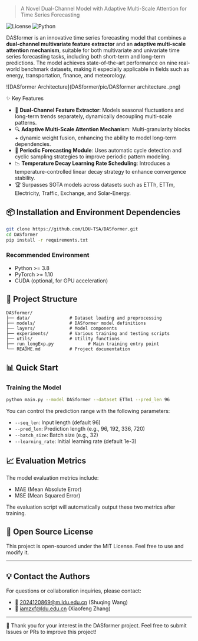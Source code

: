 > A Novel Dual-Channel Model with Adaptive Multi-Scale Attention for Time Series Forecasting

![License](https://img.shields.io/badge/license-MIT-green)
![Python](https://img.shields.io/badge/python-3.8%2B-blue)

DASformer is an innovative time series forecasting model that combines a **dual-channel multivariate feature extractor** and an **adaptive multi-scale attention mechanism**, suitable for both multivariate and univariate time series forecasting tasks, including both short-term and long-term predictions. The model achieves state-of-the-art performance on nine real-world benchmark datasets, making it especially applicable in fields such as energy, transportation, finance, and meteorology.

![DASformer Architecture](DASformer/pic/DASformer architecture..png)

✨ Key Features

- 🚦 **Dual-Channel Feature Extractor**: Models seasonal fluctuations and long-term trends separately, dynamically decoupling multi-scale patterns.
- 🔍 **Adaptive Multi-Scale Attention Mechanis**m: Multi-granularity blocks + dynamic weight fusion, enhancing the ability to model long-term dependencies.
- 🔁 **Periodic Forecasting Module**: Uses automatic cycle detection and cyclic sampling strategies to improve periodic pattern modeling.
- 📉 **Temperature Decay Learning Rate Scheduling**: Introduces a temperature-controlled linear decay strategy to enhance convergence stability.
- 🏆 Surpasses SOTA models across datasets such as ETTh, ETTm, Electricity, Traffic, Exchange, and Solar-Energy.

## 📦 Installation and Environment Dependencies

```bash
git clone https://github.com/LDU-TSA/DASformer.git
cd DASformer
pip install -r requirements.txt
````


### Recommended Environment

* Python >= 3.8
* PyTorch >= 1.10
* CUDA (optional, for GPU acceleration)

## 📁 Project Structure

```
DASformer/
├── data/               # Dataset loading and preprocessing
├── models/             # DASformer model definitions
├── layers/             # Model components
├── experiments/        # Various training and testing scripts
├── utils/              # Utility functions
├── run_longExp.py             # Main training entry point
└── README.md           # Project documentation
```

## 📊 Quick Start

### Training the Model

```bash
python main.py --model DASformer --dataset ETTm1 --pred_len 96
```

You can control the prediction range with the following parameters:

* `--seq_len`: Input length (default 96)
* `--pred_len`: Prediction length (e.g., 96, 192, 336, 720)
* `--batch_size`: Batch size (e.g., 32)
* `--learning_rate`: Initial learning rate (default 1e-3)

## 📈 Evaluation Metrics

The model evaluation metrics include:

* MAE (Mean Absolute Error)
* MSE (Mean Squared Error)

The evaluation script will automatically output these two metrics after training.

## 📝 Open Source License

This project is open-sourced under the MIT License. Feel free to use and modify it.

---

## 💡 Contact the Authors

For questions or collaboration inquiries, please contact:

* 📧 [2024120869@m.ldu.edu.cn](mailto:2024120869@m.ldu.edu.cn) (Shuqing Wang)
* 📧 [iamzxf@ldu.edu.cn](mailto:iamzxf@ldu.edu.cn) (Xiaofeng Zhang)

---

🎉 Thank you for your interest in the DASformer project. Feel free to submit Issues or PRs to improve this project!

```
```
